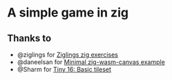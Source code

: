 # A simple game in zig 

## Thanks to
  - @ziglings for [Ziglings zig exercises](https://codeberg.org/ziglings/exercises)
  - @daneelsan for [Minimal zig-wasm-canvas example](https://github.com/daneelsan/minimal-zig-wasm-canvas/tree/master)
  - @Sharm for [Tiny 16: Basic tileset](https://opengameart.org/content/tiny-16-basic)


